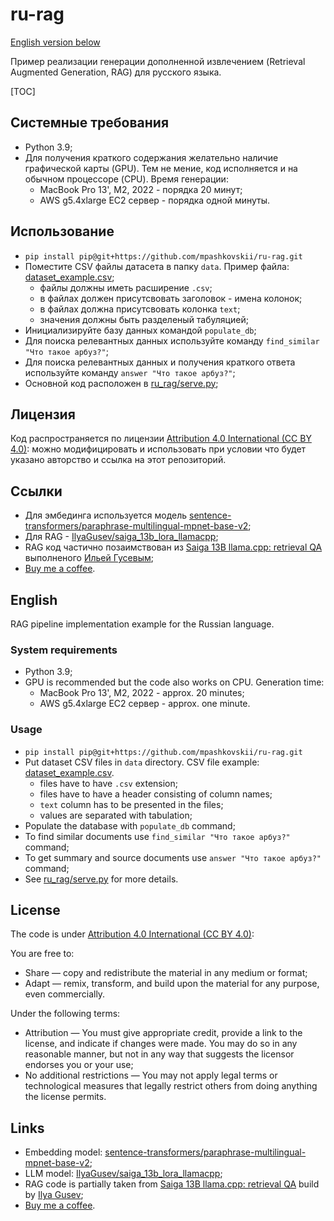 # ru-rag

[English version below](#english)

Пример реализации генерации дополненной извлечением (Retrieval Augmented Generation, RAG) для русского языка.

[TOC]

## Системные требования

- Python 3.9;
- Для получения краткого содержания желательно наличие графической карты (GPU). Тем не мение, код исполняется и на обычном процессоре (CPU). Время генерации:
  - MacBook Pro 13', M2, 2022 - порядка 20 минут;
  - AWS g5.4xlarge EC2 сервер - порядка одной минуты.

## Использование

- `pip install pip@git+https://github.com/mpashkovskii/ru-rag.git`
- Поместите CSV файлы датасета в папку `data`. Пример файла: [dataset_example.csv](dataset_example.csv);
  - файлы должны иметь расширение `.csv`;
  - в файлах должен присутсвовать заголовок - имена колонок;
  - в файлах должна присутсвовать колонка `text`;
  - значения должны быть разделеный табуляцией;
- Инициализируйте базу данных командой `populate_db`;
- Для поиска релевантных данных используйте команду `find_similar "Что такое арбуз?"`;
- Для поиска релевантных данных и получения краткого ответа используйте команду `answer "Что такое арбуз?"`;
- Основной код расположен в [ru_rag/serve.py](ru_rag/serve.py);

## Лицензия

Код распространяется по лицензии [Attribution 4.0 International (CC BY 4.0)](LICENSE): можно модифицировать и использовать при условии что будет указано авторство и ссылка на этот репозиторий.

## Ссылки

- Для эмбединга используется модель [sentence-transformers/paraphrase-multilingual-mpnet-base-v2](https://huggingface.co/sentence-transformers/paraphrase-multilingual-mpnet-base-v2);
- Для RAG - [IlyaGusev/saiga_13b_lora_llamacpp](https://huggingface.co/IlyaGusev/saiga_13b_lora_llamacpp);
- RAG код частично позаимствован из [Saiga 13B llama.cpp: retrieval QA](https://huggingface.co/spaces/IlyaGusev/saiga_13b_llamacpp_retrieval_qa) выполненого [Ильей Гусевым](https://github.com/IlyaGusev);
- [Buy me a coffee](https://bmc.link/mpashkovskii).

## English

RAG pipeline implementation example for the Russian language.

### System requirements

- Python 3.9;
- GPU is recommended but the code also works on CPU. Generation time:
  - MacBook Pro 13', M2, 2022 - approx. 20 minutes;
  - AWS g5.4xlarge EC2 сервер - approx. one minute.

### Usage

- `pip install pip@git+https://github.com/mpashkovskii/ru-rag.git`
- Put dataset CSV files in `data` directory. CSV file example: [dataset_example.csv](dataset_example.csv).
  - files have to have `.csv` extension;
  - files have to have a header consisting of column names;
  - `text` column has to be presented in the files;
  - values are separated with tabulation;
- Populate the database with `populate_db` command;
- To find similar documents use `find_similar "Что такое арбуз?"` command;
- To get summary and source documents use `answer "Что такое арбуз?"` command;
- See [ru_rag/serve.py](ru_rag/serve.py) for more details.

## License

The code is under [Attribution 4.0 International (CC BY 4.0)](LICENSE):

You are free to:

- Share — copy and redistribute the material in any medium or format;
- Adapt — remix, transform, and build upon the material for any purpose, even commercially.

Under the following terms:

- Attribution — You must give appropriate credit, provide a link to the license, and indicate if changes were made. You may do so in any reasonable manner, but not in any way that suggests the licensor endorses you or your use;
- No additional restrictions — You may not apply legal terms or technological measures that legally restrict others from doing anything the license permits.

## Links

- Embedding model: [sentence-transformers/paraphrase-multilingual-mpnet-base-v2](https://huggingface.co/sentence-transformers/paraphrase-multilingual-mpnet-base-v2);
- LLM model: [IlyaGusev/saiga_13b_lora_llamacpp](https://huggingface.co/IlyaGusev/saiga_13b_lora_llamacpp);
- RAG code is partially taken from [Saiga 13B llama.cpp: retrieval QA](https://huggingface.co/spaces/IlyaGusev/saiga_13b_llamacpp_retrieval_qa) build by [Ilya Gusev](https://github.com/IlyaGusev);
- [Buy me a coffee](https://bmc.link/mpashkovskii).
